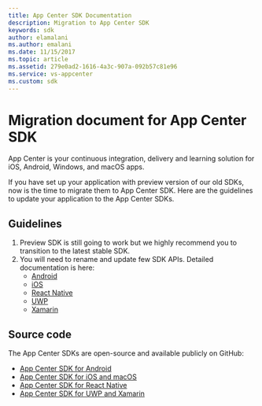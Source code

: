 ```yaml
---
title: App Center SDK Documentation
description: Migration to App Center SDK
keywords: sdk
author: elamalani
ms.author: emalani
ms.date: 11/15/2017
ms.topic: article
ms.assetid: 279e0ad2-1616-4a3c-907a-092b57c81e96
ms.service: vs-appcenter
ms.custom: sdk
---
```


# Migration document for App Center SDK

App Center is your continuous integration, delivery and learning solution for iOS, Android, Windows, and macOS apps.

If you have set up your application with preview version of our old SDKs, now is the time to migrate them to App Center SDK. Here are the guidelines to update your application to the App Center SDKs.

## Guidelines

1. Preview SDK is still going to work but we highly recommend you to transition to the latest stable SDK.
2. You will need to rename and update few SDK APIs. Detailed documentation is here:
    * [Android](android.md)
    * [iOS](ios.md)
    * [React Native](react-native.md)
    * [UWP](uwp.md)
    * [Xamarin](xamarin.md)

## Source code

The App Center SDKs are open-source and available publicly on GitHub:

* [App Center SDK for Android](https://github.com/Microsoft/AppCenter-SDK-Android)
* [App Center SDK for iOS and macOS](https://github.com/Microsoft/AppCenter-SDK-Apple)
* [App Center SDK for React Native](https://github.com/Microsoft/AppCenter-SDK-React-Native)
* [App Center SDK for UWP and Xamarin](https://github.com/Microsoft/AppCenter-SDK-DotNet)
